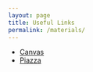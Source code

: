 ```yaml
---
layout: page
title: Useful Links
permalink: /materials/
---
```


* [Canvas](https://canvas.cmu.edu/courses/47860)
* [Piazza](https://piazza.com/class/me31l0vjekxw9)